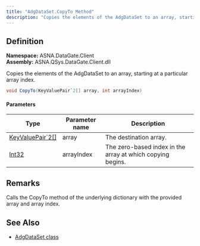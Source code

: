 ```yaml
---
title: "AdgDataSet.CopyTo Method"
description: "Copies the elements of the AdgDataSet to an array, starting at a particular array index."
---
```


## Definition

**Namespace:** ASNA.DataGate.Client  
**Assembly:** ASNA.QSys.DataGate.Client.dll

Copies the elements of the AdgDataSet to an array, starting at a particular array index.

```cs
void CopyTo(KeyValuePair`2[] array, int arrayIndex)
```

#### Parameters

| Type | Parameter name | Description |
| --- | --- | --- |
| [KeyValuePair`2\[\]](https://learn.microsoft.com/en-us/dotnet/api/system.collections.generic.keyvaluepair-2?view=net-8.0) | array | The destination array. |
| [Int32](https://docs.microsoft.com/en-us/dotnet/api/system.int32) | arrayIndex | The zero-based index in the array at which copying begins. |

## Remarks
Calls the CopyTo method of the underlying dictionary with the provided array and array index.

## See Also
- [AdgDataSet class](adg-data-set.html)
